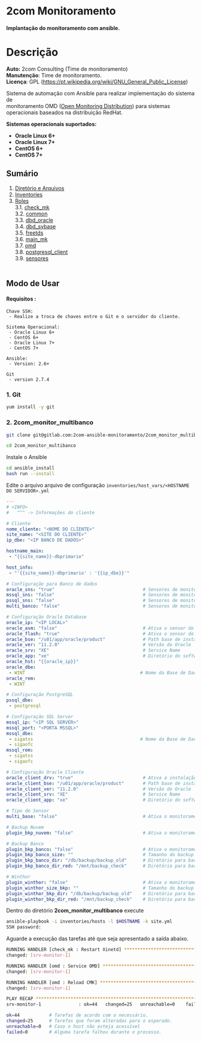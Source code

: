 # **2com Monitoramento**<br/>
#### **Implantação do monitoramento com ansible.**<br/>

# **Descrição**<br/>
**Auto:** 2com Consulting (Time de monitoramento)<br/>
**Manutenção**: Time de monitoramento.<br/>
**Licença**: GPL (https://pt.wikipedia.org/wiki/GNU_General_Public_License)<br/>

Sistema de automação com Ansible para realizar implementação do sistema de<br/>
monitoramento OMD ([Open Monitoring Distribution](http://omdistro.org/)) para sistemas operacionais baseados na distribuição RedHat.

**Sistemas operacionais suportados:**<br/>

 - **Oracle Linux 6+**
 - **Oracle Linux 7+**
 - **CentOS 6+**
 - **CentOS 7+**

## **Sumário**

1. [Diretório e Arquivos](docs/diretorios_e_arquivos.md#diretórios-e-arquivos)<br/>
2. [Inventories](docs/inventories.md#inventories)<br/>
3. [Roles](docs/roles.md#roles)<br/>
  3.1. [check_mk](docs/check_mk.md#role-check_mk)<br/>
  3.2. [common](docs/common.md#role-common)<br/>
  3.3. [dbd_oracle](docs/dbd_oracle.md#role-dbd_oracle)<br/>
  3.4. [dbd_sybase](docs/dbd_sybase.md#role-dbd_sybase)<br/>
  3.5. [freetds](docs/freetds.md#role-freetds)<br/>
  3.6. [main_mk](docs/main_mk.md#role-main_mk)<br/>
  3.7. [omd](docs/omd.md#role-omd)<br/>
  3.8. [postgresql_client](docs/postgresql_client.md#role-postgresql_client.md)<br/>
  3.9. [sensores](docs/sensores.md#role-sensores)<br/><br/>


## **Modo de Usar**

#### **Requisitos :**

```
Chave SSH:
 - Realize a troca de chaves entre o Git e o servidor do cliente.

Sistema Operacional:
 - Oracle Linux 6+
 - CentOS 6+
 - Oracle Linux 7+
 - CentOS 7+

Ansible:
 - Version: 2.6+

Git
 - version 2.7.4
```

### **1. Git**

```bash
yum install -y git
```

### **2. 2com_monitor_multibanco**

```bash
git clone git@gitlab.com:2com-ansible-monitoramento/2com_monitor_multibanco.git

cd 2com_monitor_multibanco
```

Instale o Ansible
```bash
cd ansible_install
bash run --install
```

Edite o arquivo arquivo de configuração ```inventories/host_vars/<HOSTNAME DO SERVIDOR>.yml```

 ```yml
 ---
# <INFO>
#   ^^^ -> Informações do cliente

# Cliente
nome_cliente: "<NOME DO CLIENTE>"
site_name: "<SITE DO CLIENTE>"
ip_dbe: "<IP BANCO DE DADOS>"

hostname_main:
  - "{{site_name}}-dbprimario"

host_info:
  - "'{{site_name}}-dbprimario' : '{{ip_dbe}}'"

# Configuração para Banco de dados
oracle_sns: "true"                                 # Sensores de monitoramento para Oralce
mssql_sns: "false"                                 # Sensores de monitoramento para SQL Server
pssql_sns: "false"                                 # Sensores de monitoramento para PostgreSQL
multi_banco: "false"                               # Sensores de monitoramento para Oracle e SQL Server

# Configuração Oracle Database
oracle_ip: "<IP LOCAL>"
oracle_asm: "false"                                # Ativa o sensor do ASM
oracle_flash: "true"                               # Ativa o sensor do Flash Recovey Area
oracle_bse: "/u01/app/oracle/product"              # Path base de instalação do Oracle
oracle_ver: "11.2.0"                               # Versão do Oracle
oracle_srv: "XE"                                   # Service Name 
oracle_app: "xe"                                   # Diretório do software do Oracle
oracle_hst: "{{oracle_ip}}"
oracle_dbe: 
  - WINT                                           # Nome da Base de Dados
oracle_rem:
  - WINT

# Configuração PostgreSQL
pssql_dbe:
  - postgresql

# Configuração SQL Server
mssql_ip: "<IP SQL SERVER>"
mssql_port: "<PORTA MSSQL>"
mssql_dbe:
  - sigatss                                        # Nome da Base de Dados
  - sigaofc
mssql_rem:
  - sigatss
  - sigaofc

# Configuração Oracle Cliente
oracle_client_drv: "true"                          # Ativa a instalação do Driver Oracle
oracle_client_bse: "/u01/app/oracle/product"       # Path base de instalação do Oracle
oracle_client_ver: "11.2.0"                        # Versão do Oracle
oracle_client_srv: "XE"                            # Service Name
oracle_client_app: "xe"                            # Diretório do software do Oracle

# Tipo de Sensor
multi_base: "false"                                # Ativa o monitoramento para mais de uma base no mesmo servidor

# Backup Nuvem
plugin_bkp_nuvem: "false"                          # Ativa o monitoramento do backup nuvem

# Backup Banco
plugin_bkp_banco: "false"                          # Ativa o monitoramento do backup banco
plugin_bkp_banco_size: ""                          # Tamanho do backup banco
plugin_bkp_banco_dir: "/db/backup/backup_old"      # Diretório para backup local
plugin_bkp_banco_dir_red: "/mnt/backup_check"      # Diretório para backup redundancia

# Winthor
plugin_winthor: "false"                            # Ativa o monitoramento do backup sistema
plugin_winthor_size_bkp: ""                        # Tamanho do backup sistema
plugin_winthor_bkp_dir: "/db/backup/backup_old"    # Diretório para backup local
plugin_winthor_bkp_dir_red: "/mnt/backup_check"    # Diretório para backup redundancia
 ```

 Dentro do diretório **2com_monitor_multibanco** execute

 ```bash
 ansible-playbook -i inventories/hosts -l $HOSTNAME -k site.yml
 SSH password:
 ```

Aguarde a execução das tarefas até que seja apresentado a saída abaixo.

```bash
RUNNING HANDLER [check_mk : Restart Xinetd] ***********************************
changed: [srv-monitor-1]

RUNNING HANDLER [omd : Service OMD] *******************************************
changed: [srv-monitor-1]

RUNNING HANDLER [omd : Reload CMK] ********************************************
changed: [srv-monitor-1]

PLAY RECAP ********************************************************************
srv-monitor-1              : ok=44   changed=25   unreachable=0    failed=0
```

```bash
ok=44           # Tarefas de acordo com o necessário.
changed=25      # Tarefas que foram alteradas para o esperado.
unreachable=0   # Caso o host não esteja acessível
failed=0        # Alguma tarefa falhou durante o processo.
```